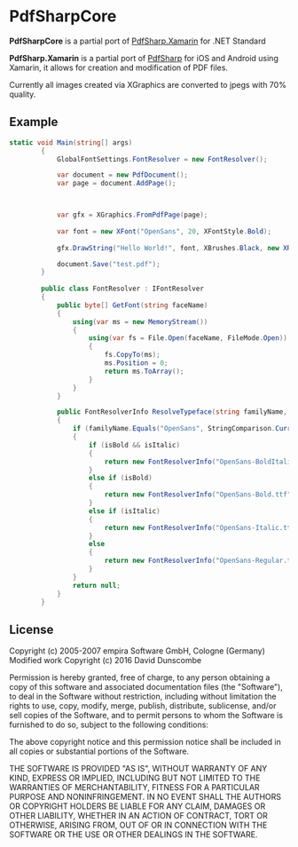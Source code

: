 # PdfSharpCore

**PdfSharpCore** is a partial port of [PdfSharp.Xamarin](https://github.com/roceh/PdfSharp.Xamarin/) for .NET Standard

**PdfSharp.Xamarin** is a partial port of [PdfSharp](http://www.pdfsharp.net/) for iOS and Android using Xamarin, it allows for creation and modification of PDF files.

Currently all images created via XGraphics are converted to jpegs with 70% quality.

## Example

```cs
static void Main(string[] args)
        {
            GlobalFontSettings.FontResolver = new FontResolver();

            var document = new PdfDocument();
            var page = document.AddPage();



            var gfx = XGraphics.FromPdfPage(page);
            
            var font = new XFont("OpenSans", 20, XFontStyle.Bold);
            
            gfx.DrawString("Hello World!", font, XBrushes.Black, new XRect(20, 20, page.Width, page.Height), XStringFormats.Center);

            document.Save("test.pdf");
        }
        
        public class FontResolver : IFontResolver
        {
            public byte[] GetFont(string faceName)
            {
                using(var ms = new MemoryStream())
                {
                    using(var fs = File.Open(faceName, FileMode.Open))
                    {
                        fs.CopyTo(ms);
                        ms.Position = 0;
                        return ms.ToArray();
                    }
                }
            }

            public FontResolverInfo ResolveTypeface(string familyName, bool isBold, bool isItalic)
            {
                if (familyName.Equals("OpenSans", StringComparison.CurrentCultureIgnoreCase))
                {
                    if (isBold && isItalic)
                    {
                        return new FontResolverInfo("OpenSans-BoldItalic.ttf");
                    }
                    else if (isBold)
                    {
                        return new FontResolverInfo("OpenSans-Bold.ttf");
                    }
                    else if (isItalic)
                    {
                        return new FontResolverInfo("OpenSans-Italic.ttf");
                    }
                    else
                    {
                        return new FontResolverInfo("OpenSans-Regular.ttf");
                    }
                }
                return null;
            }
        }
```

## License

Copyright (c) 2005-2007 empira Software GmbH, Cologne (Germany)  
Modified work Copyright (c) 2016 David Dunscombe

Permission is hereby granted, free of charge, to any person obtaining a copy of this software and associated documentation files (the "Software"), to deal in the Software without restriction, including without limitation the rights to use, copy, modify, merge, publish, distribute, sublicense, and/or sell copies of the Software, and to permit persons to whom the Software is furnished to do so, subject to the following conditions:

The above copyright notice and this permission notice shall be included in all copies or substantial portions of the Software.

THE SOFTWARE IS PROVIDED "AS IS", WITHOUT WARRANTY OF ANY KIND, EXPRESS OR IMPLIED, INCLUDING BUT NOT LIMITED TO THE WARRANTIES OF MERCHANTABILITY, FITNESS FOR A PARTICULAR PURPOSE AND NONINFRINGEMENT. IN NO EVENT SHALL THE AUTHORS OR COPYRIGHT HOLDERS BE LIABLE FOR ANY CLAIM, DAMAGES OR OTHER LIABILITY, WHETHER IN AN ACTION OF CONTRACT, TORT OR OTHERWISE, ARISING FROM, OUT OF OR IN CONNECTION WITH THE SOFTWARE OR THE USE OR OTHER DEALINGS IN THE SOFTWARE.

